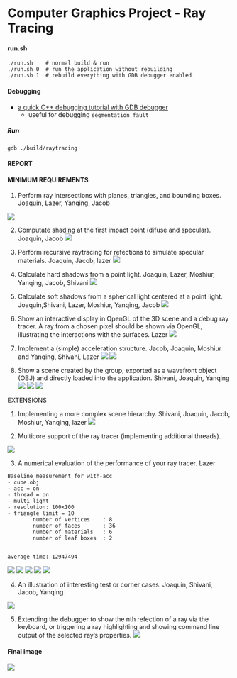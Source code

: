 # Computer Graphics Project - Ray Tracing

#### run.sh

```
./run.sh    # normal build & run
./run.sh 0  # run the application without rebuilding
./run.sh 1  # rebuild everything with GDB debugger enabled
```

#### Debugging

- [a quick C++ debugging tutorial with GDB debugger](http://www.unknownroad.com/rtfm/gdbtut/gdbsegfault.html)
    - useful for debugging `segmentation fault`

##### Run

    gdb ./build/raytracing


#### REPORT



#### MINIMUM REQUIREMENTS

1. Perform ray intersections with planes, triangles, and bounding boxes.
	Joaquin, Lazer, Yanqing, Jacob

![](./final-renders/E6-alt.png)

2. Computate shading at the first impact point (difuse and specular).
	Joaquin, Jacob
![](./final-renders/final-scene/result4.png)


3. Perform recursive raytracing for refections to simulate specular materials. 
	Joaquin, Jacob, lazer
![](./final-renders/M3-mirror-teapot.jpg)

4. Calculate hard shadows from a point light. 
	Joaquin, Lazer, Moshiur, Yanqing, Jacob, Shivani
![](./final-renders/final-scene/result3.png)

5. Calculate soft shadows from a spherical light centered at a point light.
	Joaquin,Shivani, Lazer, Moshiur, Yanqing, Jacob
![](./final-renders/final-scene/result4.png)

6. Show an interactive display in OpenGL of the 3D scene and a debug ray tracer. A ray from a chosen pixel should be shown via OpenGL, illustrating the interactions with the surfaces. 
	Lazer
![](./final-renders/E6-alt.png)


7. Implement a (simple) acceleration structure. 
	Jacob, Joaquin, Moshiur and Yanqing, Shivani, Lazer
![](./final-renders/M7-no-boxes.png)
![](./final-renders/M7-boxes.png)



8. Show a scene created by the group, exported as a wavefront object (OBJ) and directly loaded into the application.
	Shivani, Joaquin, Yanqing
![](./final-renders/final-scene/result3.png)
![](./final-renders/final-scene/result5.png)
![](./final-renders/final-scene/result7.jpg)



 
EXTENSIONS 

1. Implementing a more complex scene hierarchy. 
	Shivani, Joaquin, Jacob, Moshiur, Yanqing, lazer
![](./final-renders/classStructure.JPG)


2. Multicore support of the ray tracer (implementing additional threads).
	
![](./final-renders/E2.png)

3. A numerical evaluation of the performance of your ray tracer.
	Lazer

```
Baseline measurement for with-acc
- cube.obj
- acc = on
- thread = on
- multi light
- resolution: 100x100
- triangle limit = 10
		number of vertices    : 8
		number of faces       : 36
		number of materials   : 6
		number of leaf boxes  : 2


average time: 12947494
```
![](./final-renders/accelerationonvoff.JPG)
![](./final-renders/triangle10v50.JPG)
![](./final-renders/resolution100v200.JPG)
![](./final-renders/noaccresolution100v200.JPG)
![](./final-renders/noAccTriangle10v50.JPG)





4. An illustration of interesting test or corner cases. 
	Joaquin, Shivani, Jacob, Yanqing

![](./final-renders/corner-case.jpg)



5. Extending the debugger to show the nth refection of a ray via the keyboard, or triggering a ray highlighting and showing command line output of the selected ray’s properties. 
![](./final-renders/E6-alt.png)




#### Final image
![](./final-renders/finalrender800.jpg)
